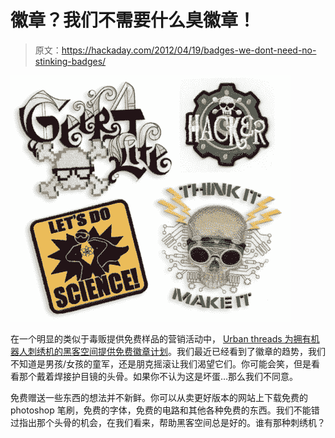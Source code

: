 # 徽章？我们不需要什么臭徽章！

> 原文：<https://hackaday.com/2012/04/19/badges-we-dont-need-no-stinking-badges/>

![](img/a1628ebdecc6a054562e8a93c0577b92.png "hackerspace1")

在一个明显的类似于毒贩提供免费样品的营销活动中， [Urban threads 为拥有机器人刺绣机的黑客空间提供免费徽章计划](http://www.urbanthreads.com/)。我们最近已经看到了徽章的趋势，我们不知道是男孩/女孩的童军，还是朋克摇滚让我们渴望它们。你可能会笑，但是看看那个戴着焊接护目镜的头骨。如果你不认为这是坏蛋…那么我们不同意。

免费赠送一些东西的想法并不新鲜。你可以从卖更好版本的网站上下载免费的 photoshop 笔刷，免费的字体，免费的电路和其他各种免费的东西。我们不能错过指出那个头骨的机会，在我们看来，帮助黑客空间总是好的。谁有那种刺绣机？